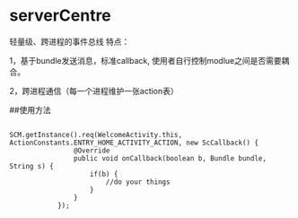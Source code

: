 # serverCentre

轻量级、跨进程的事件总线
特点：

1，基于bundle发送消息，标准callback,
使用者自行控制modlue之间是否需要耦合。

2，跨进程通信（每一个进程维护一张action表）


##使用方法
<pre><code>
SCM.getInstance().req(WelcomeActivity.this, ActionConstants.ENTRY_HOME_ACTIVITY_ACTION, new ScCallback() {
                @Override
                public void onCallback(boolean b, Bundle bundle, String s) {
                    if(b) {
                        //do your things
                    }
                }
            });


</code></pre>

